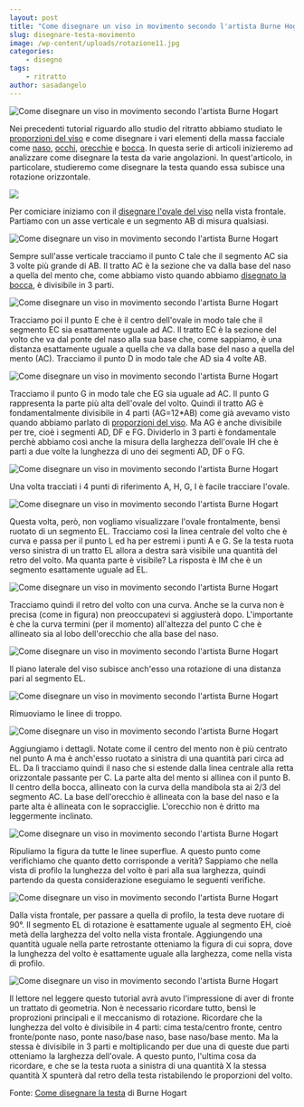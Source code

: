 ```yaml
---
layout: post
title: "Come disegnare un viso in movimento secondo l'artista Burne Hogart (parte I)"
slug: disegnare-testa-movimento
image: /wp-content/uploads/rotazione11.jpg
categories:
    - disegno
tags:
    - ritratto
author: sasadangelo
---
```


![Come disegnare un viso in movimento secondo l'artista Burne Hogart](http://www.disegnoepittura.it/wp-content/uploads/rotazione11.jpg "Come disegnare un viso in movimento secondo l'artista Burne Hogart")

Nei precedenti tutorial riguardo allo studio del ritratto abbiamo studiato le [proporzioni del viso](http://www.disegnoepittura.it/proporzioni-viso/) e come disegnare i vari elementi della massa facciale come [naso](http://www.disegnoepittura.it/come-disegnare-naso-ritratto/), [occhi](http://www.disegnoepittura.it/come-disegnare-occhi-ritratto/), [orecchie](http://www.disegnoepittura.it/come-disegnare-orecchio-ritratto/) e [bocca](http://www.disegnoepittura.it/come-disegnare-bocca-ritratto/). In questa serie di articoli inizieremo ad analizzare come disegnare la testa da varie angolazioni. In quest'articolo, in particolare, studieremo come disegnare la testa quando essa subisce una rotazione orizzontale.

![](http://www.disegnoepittura.it/wp-content/uploads/rotazione1.jpg)

Per comiciare iniziamo con il [disegnare l'ovale del viso](http://www.disegnoepittura.it/proporzioni-viso/) nella vista frontale. Partiamo con un asse verticale e un segmento AB di misura qualsiasi.

![Come disegnare un viso in movimento secondo l'artista Burne Hogart](http://www.disegnoepittura.it/wp-content/uploads/rotazione2.jpg "Come disegnare un viso in movimento secondo l'artista Burne Hogart")

Sempre sull'asse verticale tracciamo il punto C tale che il segmento AC sia 3 volte più grande di AB. Il tratto AC è la sezione che va dalla base del naso a quella del mento che, come abbiamo visto quando abbiamo [disegnato la bocca](http://www.disegnoepittura.it/come-disegnare-bocca-ritratto/), è divisibile in 3 parti.

![Come disegnare un viso in movimento secondo l'artista Burne Hogart](http://www.disegnoepittura.it/wp-content/uploads/rotazione3.jpg "Come disegnare un viso in movimento secondo l'artista Burne Hogart")

Tracciamo poi il punto E che è il centro dell'ovale in modo tale che il segmento EC sia esattamente uguale ad AC. Il tratto EC è la sezione del volto che va dal ponte del naso alla sua base che, come sappiamo, è una distanza esattamente uguale a quella che va dalla base del naso a quella del mento (AC). Tracciamo il punto D in modo tale che AD sia 4 volte AB.

![Come disegnare un viso in movimento secondo l'artista Burne Hogart](http://www.disegnoepittura.it/wp-content/uploads/rotazione4.jpg "Come disegnare un viso in movimento secondo l'artista Burne Hogart")

Tracciamo il punto G in modo tale che EG sia uguale ad AC. Il punto G rappresenta la parte più alta dell'ovale del volto. Quindi il tratto AG è fondamentalmente divisibile in 4 parti (AG=12\*AB) come già avevamo visto quando abbiamo parlato di [proporzioni del viso](http://www.disegnoepittura.it/proporzioni-viso/). Ma AG è anche divisibile per tre, cioè i segmenti AD, DF e FG. Dividerlo in 3 parti è fondamentale perchè abbiamo così anche la misura della larghezza dell'ovale IH che è parti a due volte la lunghezza di uno dei segmenti AD, DF o FG.

![Come disegnare un viso in movimento secondo l'artista Burne Hogart](http://www.disegnoepittura.it/wp-content/uploads/rotazione5.jpg "Come disegnare un viso in movimento secondo l'artista Burne Hogart")

Una volta tracciati i 4 punti di riferimento A, H, G, I è facile tracciare l'ovale.

![Come disegnare un viso in movimento secondo l'artista Burne Hogart](http://www.disegnoepittura.it/wp-content/uploads/rotazione6.jpg "Come disegnare un viso in movimento secondo l'artista Burne Hogart")

Questa volta, però, non vogliamo visualizzare l'ovale frontalmente, bensì ruotato di un segmento EL. Tracciamo così la linea centrale del volto che è curva e passa per il punto L ed ha per estremi i punti A e G. Se la testa ruota verso sinistra di un tratto EL allora a destra sarà visibile una quantità del retro del volto. Ma quanta parte è visibile? La risposta è IM che è un segmento esattamente uguale ad EL.

![Come disegnare un viso in movimento secondo l'artista Burne Hogart](http://www.disegnoepittura.it/wp-content/uploads/rotazione7.jpg "Come disegnare un viso in movimento secondo l'artista Burne Hogart")

Tracciamo quindi il retro del volto con una curva. Anche se la curva non è precisa (come in figura) non preoccupatevi si aggiusterà dopo. L'importante è che la curva termini (per il momento) all'altezza del punto C che è allineato sia al lobo dell'orecchio che alla base del naso.

![Come disegnare un viso in movimento secondo l'artista Burne Hogart](http://www.disegnoepittura.it/wp-content/uploads/rotazione8.jpg "Come disegnare un viso in movimento secondo l'artista Burne Hogart")

Il piano laterale del viso subisce anch'esso una rotazione di una distanza pari al segmento EL.

![Come disegnare un viso in movimento secondo l'artista Burne Hogart](http://www.disegnoepittura.it/wp-content/uploads/rotazione9.jpg "Come disegnare un viso in movimento secondo l'artista Burne Hogart")

Rimuoviamo le linee di troppo.

![Come disegnare un viso in movimento secondo l'artista Burne Hogart](http://www.disegnoepittura.it/wp-content/uploads/rotazione10.jpg "Come disegnare un viso in movimento secondo l'artista Burne Hogart")

Aggiungiamo i dettagli. Notate come il centro del mento non è più centrato nel punto A ma è anch'esso ruotato a sinistra di una quantità pari circa ad EL. Da lì tracciamo quindi il naso che si estende dalla linea centrale alla retta orizzontale passante per C. La parte alta del mento si allinea con il punto B. Il centro della bocca, allineato con la curva della mandibola sta ai 2/3 del segmento AC. La base dell'orecchio è allineata con la base del naso e la parte alta è allineata con le sopracciglie. L'orecchio non è dritto ma leggermente inclinato.

![Come disegnare un viso in movimento secondo l'artista Burne Hogart](http://www.disegnoepittura.it/wp-content/uploads/rotazione11.jpg "Come disegnare un viso in movimento secondo l'artista Burne Hogart")

Ripuliamo la figura da tutte le linee superflue. A questo punto come verifichiamo che quanto detto corrisponde a verità? Sappiamo che nella vista di profilo la lunghezza del volto è pari alla sua larghezza, quindi partendo da questa considerazione eseguiamo le seguenti verifiche.

![Come disegnare un viso in movimento secondo l'artista Burne Hogart](http://www.disegnoepittura.it/wp-content/uploads/rotazione12.jpg "Come disegnare un viso in movimento secondo l'artista Burne Hogart")

Dalla vista frontale, per passare a quella di profilo, la testa deve ruotare di 90°. Il segmento EL di rotazione è esattamente uguale al segmento EH, cioè metà della larghezza del volto nella vista frontale. Aggiungendo una quantità uguale nella parte retrostante otteniamo la figura di cui sopra, dove la lunghezza del volto è esattamente uguale alla larghezza, come nella vista di profilo.

![Come disegnare un viso in movimento secondo l'artista Burne Hogart](http://www.disegnoepittura.it/wp-content/uploads/rotazione13.jpg "Come disegnare un viso in movimento secondo l'artista Burne Hogart")

Il lettore nel leggere questo tutorial avrà avuto l'impressione di aver di fronte un trattato di geometria. Non è necessario ricordare tutto, bensì le proprozioni principali e il meccanismo di rotazione. Ricordare che la lunghezza del volto è divisibile in 4 parti: cima testa/centro fronte, centro fronte/ponte naso, ponte naso/base naso, base naso/base mento. Ma la stessa è divisibile in 3 parti e moltiplicando per due una di queste due parti otteniamo la larghezza dell'ovale. A questo punto, l'ultima cosa da ricordare, e che se la testa ruota a sinistra di una quantità X la stessa quantità X spunterà dal retro della testa ristabilendo le proporzioni del volto.

Fonte: [Come disegnare la testa](https://www.ibs.it/come-disegnare-testa-libro-burne-hogarth/e/9788854127081) di Burne Hogart
